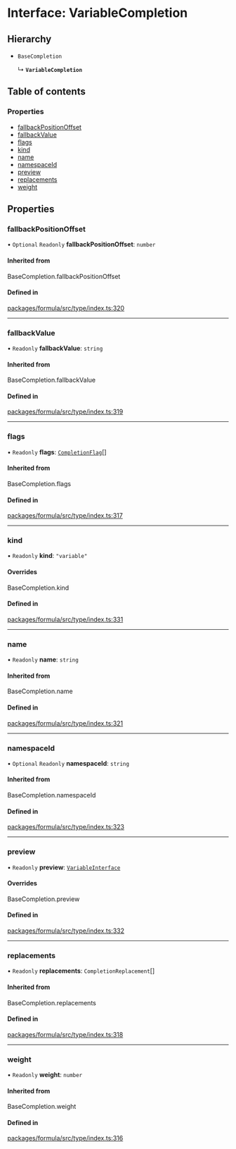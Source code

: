 # Interface: VariableCompletion

## Hierarchy

- `BaseCompletion`

  ↳ **`VariableCompletion`**

## Table of contents

### Properties

- [fallbackPositionOffset](VariableCompletion.md#fallbackpositionoffset)
- [fallbackValue](VariableCompletion.md#fallbackvalue)
- [flags](VariableCompletion.md#flags)
- [kind](VariableCompletion.md#kind)
- [name](VariableCompletion.md#name)
- [namespaceId](VariableCompletion.md#namespaceid)
- [preview](VariableCompletion.md#preview)
- [replacements](VariableCompletion.md#replacements)
- [weight](VariableCompletion.md#weight)

## Properties

### <a id="fallbackpositionoffset" name="fallbackpositionoffset"></a> fallbackPositionOffset

• `Optional` `Readonly` **fallbackPositionOffset**: `number`

#### Inherited from

BaseCompletion.fallbackPositionOffset

#### Defined in

[packages/formula/src/type/index.ts:320](https://github.com/mashpod/mashcard/blob/main/packages/formula/src/type/index.ts#L320)

---

### <a id="fallbackvalue" name="fallbackvalue"></a> fallbackValue

• `Readonly` **fallbackValue**: `string`

#### Inherited from

BaseCompletion.fallbackValue

#### Defined in

[packages/formula/src/type/index.ts:319](https://github.com/mashpod/mashcard/blob/main/packages/formula/src/type/index.ts#L319)

---

### <a id="flags" name="flags"></a> flags

• `Readonly` **flags**: [`CompletionFlag`](../README.md#completionflag)[]

#### Inherited from

BaseCompletion.flags

#### Defined in

[packages/formula/src/type/index.ts:317](https://github.com/mashpod/mashcard/blob/main/packages/formula/src/type/index.ts#L317)

---

### <a id="kind" name="kind"></a> kind

• `Readonly` **kind**: `"variable"`

#### Overrides

BaseCompletion.kind

#### Defined in

[packages/formula/src/type/index.ts:331](https://github.com/mashpod/mashcard/blob/main/packages/formula/src/type/index.ts#L331)

---

### <a id="name" name="name"></a> name

• `Readonly` **name**: `string`

#### Inherited from

BaseCompletion.name

#### Defined in

[packages/formula/src/type/index.ts:321](https://github.com/mashpod/mashcard/blob/main/packages/formula/src/type/index.ts#L321)

---

### <a id="namespaceid" name="namespaceid"></a> namespaceId

• `Optional` `Readonly` **namespaceId**: `string`

#### Inherited from

BaseCompletion.namespaceId

#### Defined in

[packages/formula/src/type/index.ts:323](https://github.com/mashpod/mashcard/blob/main/packages/formula/src/type/index.ts#L323)

---

### <a id="preview" name="preview"></a> preview

• `Readonly` **preview**: [`VariableInterface`](VariableInterface.md)

#### Overrides

BaseCompletion.preview

#### Defined in

[packages/formula/src/type/index.ts:332](https://github.com/mashpod/mashcard/blob/main/packages/formula/src/type/index.ts#L332)

---

### <a id="replacements" name="replacements"></a> replacements

• `Readonly` **replacements**: `CompletionReplacement`[]

#### Inherited from

BaseCompletion.replacements

#### Defined in

[packages/formula/src/type/index.ts:318](https://github.com/mashpod/mashcard/blob/main/packages/formula/src/type/index.ts#L318)

---

### <a id="weight" name="weight"></a> weight

• `Readonly` **weight**: `number`

#### Inherited from

BaseCompletion.weight

#### Defined in

[packages/formula/src/type/index.ts:316](https://github.com/mashpod/mashcard/blob/main/packages/formula/src/type/index.ts#L316)
